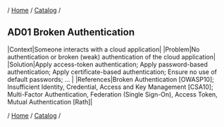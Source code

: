 / [Home](/acctp/) / [Catalog](/acctp/catalog.html) /

## AD01 Broken Authentication

|Context|Someone interacts with a cloud application|
|Problem|No authentication or broken (weak) authentication of the cloud application|
|Solution|Apply access-token authentication; Apply password-based authentication; Apply certificate-based authentication; Ensure no use of default passwords; ... |
|References|Broken Authentication [OWASP10]; Insufficient Identity, Credential, Access and Key Management [CSA10]; Multi-Factor Authentication, Federation (Single Sign-On), Access Token, Mutual Authentication [Rath]|

/ [Home](/acctp/) / [Catalog](/acctp/catalog.html) /
